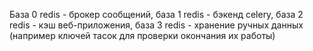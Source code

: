 База 0 redis - брокер сообщений, база 1 redis - бэкенд celery, база 2 redis - кэш веб-приложения, база 3 redis - хранение ручных данных (например ключей тасок для проверки окончания их работы)
